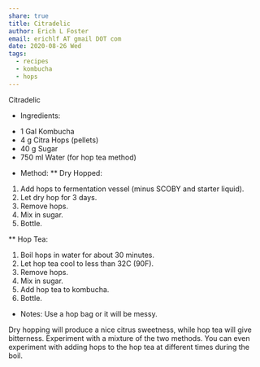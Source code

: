 ```yaml
---
share: true
title: Citradelic
author: Erich L Foster
email: erichlf AT gmail DOT com
date: 2020-08-26 Wed
tags:
  - recipes
  - kombucha
  - hops
---
```


Citradelic
* Ingredients:
- 1 Gal Kombucha
- 4 g Citra Hops (pellets)
- 40 g Sugar
- 750 ml Water (for hop tea method)

* Method:
** Dry Hopped:
1. Add hops to fermentation vessel (minus SCOBY and starter liquid).
2. Let dry hop for 3 days.
3. Remove hops.
4. Mix in sugar.
5. Bottle.

** Hop Tea:
1. Boil hops in water for about 30 minutes.
2. Let hop tea cool to less than 32C (90F).
3. Remove hops.
4. Mix in sugar.
5. Add hop tea to kombucha.
6. Bottle.

* Notes:
Use a hop bag or it will be messy.

Dry hopping will produce a nice citrus sweetness, while hop tea will give bitterness.
Experiment with a mixture of the two methods. You can even experiment with adding hops
to the hop tea at different times during the boil.
